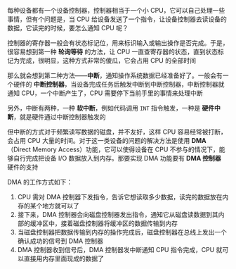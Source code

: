 每种设备都有一个设备控制器，控制器相当于一个小 CPU，它可以自己处理一些事情，但有个问题是，当 CPU 给设备发送了一个指令，让设备控制器去读设备的数据，它读完的时候，要怎么通知 CPU 呢？

控制器的寄存器一般会有状态标记位，用来标识输入或输出操作是否完成。于是，很容易想到第一种 **轮询等待** 的方法，让 CPU 一直查寄存器的状态，直到状态标记为完成，很明显，这种方式非常的傻瓜，它会占用 CPU 的全部时间

那么就会想到第二种方法——**中断**，通知操作系统数据已经准备好了。一般会有一个硬件的 **中断控制器**，当设备完成任务后触发中断到中断控制器，中断控制器就通知 CPU，一个中断产生了，CPU 需要停下当前手里的事情来处理中断

另外，中断有两种，一种 **软中断**，例如代码调用 `INT` 指令触发，一种是 **硬件中断**，就是硬件通过中断控制器触发的

但中断的方式对于频繁读写数据的磁盘，并不友好，这样 CPU 容易经常被打断，会占用 CPU 大量的时间。对于这一类设备的问题的解决方法是使用 **DMA**（Direct Memory Access）功能，它可以使得设备在 CPU 不参与的情况下，能够自行完成把设备 I/O 数据放入到内存。那要实现 DMA 功能要有 **DMA 控制器** 硬件的支持

DMA 的工作方式如下：

1. CPU 需对 DMA 控制器下发指令，告诉它想读取多少数据，读完的数据放在内存的某个地方就可以了
2. 接下来，DMA 控制器会向磁盘控制器发出指令，通知它从磁盘读数据到其内部的缓冲区中，接着磁盘控制器将缓冲区的数据传输到内存
3. 当磁盘控制器把数据传输到内存的操作完成后，磁盘控制器在总线上发出一个确认成功的信号到 DMA 控制器
4. DMA 控制器收到信号后，DMA 控制器发中断通知 CPU 指令完成，CPU 就可以直接用内存里面现成的数据了
